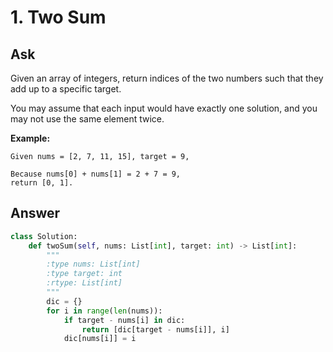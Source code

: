 # 1. Two Sum

## Ask

Given an array of integers, return indices of the two numbers such that they add up to a specific target.

You may assume that each input would have exactly one solution, and you may not use the same element twice.

**Example:**

```
Given nums = [2, 7, 11, 15], target = 9,

Because nums[0] + nums[1] = 2 + 7 = 9,
return [0, 1].
```

## Answer

```python
class Solution:
    def twoSum(self, nums: List[int], target: int) -> List[int]:
        """
        :type nums: List[int]
        :type target: int
        :rtype: List[int]
        """
        dic = {}
        for i in range(len(nums)):
            if target - nums[i] in dic:
                return [dic[target - nums[i]], i]
            dic[nums[i]] = i
```
